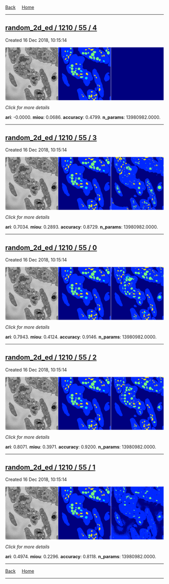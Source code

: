 
[Back](..)&nbsp;&nbsp;&nbsp;&nbsp;&nbsp;[Home](https://leapmanlab.github.io/snapshots)

---

<div class="summary"><a href="4"><h2>random_2d_ed / 1210 / 55 / 4</h2></a><p>Created 16 Dec 2018, 10:15:14
</p><a href="4"><img src="4/media/summary.png" align="center"></a><p>
<i>Click for more details</i>
</p></div>

**ari**: -0.0000. **miou**: 0.0686. **accuracy**: 0.4799. **n_params**: 13980982.0000. 

---

<div class="summary"><a href="3"><h2>random_2d_ed / 1210 / 55 / 3</h2></a><p>Created 16 Dec 2018, 10:15:14
</p><a href="3"><img src="3/media/summary.png" align="center"></a><p>
<i>Click for more details</i>
</p></div>

**ari**: 0.7034. **miou**: 0.2893. **accuracy**: 0.8729. **n_params**: 13980982.0000. 

---

<div class="summary"><a href="0"><h2>random_2d_ed / 1210 / 55 / 0</h2></a><p>Created 16 Dec 2018, 10:15:14
</p><a href="0"><img src="0/media/summary.png" align="center"></a><p>
<i>Click for more details</i>
</p></div>

**ari**: 0.7943. **miou**: 0.4124. **accuracy**: 0.9146. **n_params**: 13980982.0000. 

---

<div class="summary"><a href="2"><h2>random_2d_ed / 1210 / 55 / 2</h2></a><p>Created 16 Dec 2018, 10:15:14
</p><a href="2"><img src="2/media/summary.png" align="center"></a><p>
<i>Click for more details</i>
</p></div>

**ari**: 0.8071. **miou**: 0.3971. **accuracy**: 0.9200. **n_params**: 13980982.0000. 

---

<div class="summary"><a href="1"><h2>random_2d_ed / 1210 / 55 / 1</h2></a><p>Created 16 Dec 2018, 10:15:14
</p><a href="1"><img src="1/media/summary.png" align="center"></a><p>
<i>Click for more details</i>
</p></div>

**ari**: 0.4974. **miou**: 0.2296. **accuracy**: 0.8118. **n_params**: 13980982.0000. 

---

[Back](..)&nbsp;&nbsp;&nbsp;&nbsp;&nbsp;[Home](https://leapmanlab.github.io/snapshots)

---